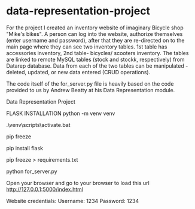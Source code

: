 # data-representation-project

For the project I created an inventory website of imaginary Bicycle shop "Mike's bikes". A person can log into the website, authorize themselves (enter username and password), after that they are re-directed on to the main page where they can see two inventory tables. 1st table has accessories inventory, 2nd table- bicycles/ scooters inventory. The tables are linked to remote MySQL tables (stock and stockk, respectively) from Datarep database. Data from each of the two tables can be manipulated - deleted, updated, or new data entered (CRUD operations). 

The code itself of the for_server.py file is heavily based on the code provided to us by Andrew Beatty at his Data Representation module.

Data Representation Project

FLASK INSTALLATION
python -m venv venv

.\venv\scripts\activate.bat

pip freeze

pip install flask

pip freeze > requirements.txt

python for_server.py

Open your browser and go to your browser to load this url
http://127.0.0.1:5000/index.html

Website credentials:
Username: 1234
Password: 1234
